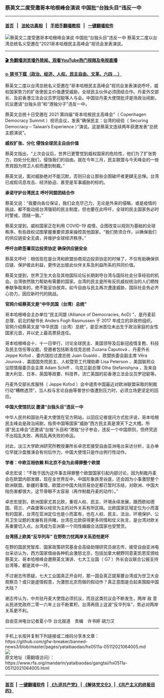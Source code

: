 ### 蔡英文二度受邀哥本哈根峰会演说 中国批“台独头目”违反一中
------------------------

#### [首页](https://github.com/gfw-breaker/banned-news3/blob/master/README.md) &nbsp;&nbsp;|&nbsp;&nbsp; [法轮功真相](https://github.com/begood0513/basic/blob/master/README.md)  &nbsp;&nbsp;|&nbsp;&nbsp; [手把手翻墙教程](https://github.com/gfw-breaker/guides/wiki)  &nbsp;&nbsp;|&nbsp;&nbsp; [一键翻墙软件](https://github.com/gfw-breaker/nogfw/blob/master/README.md)  



<div id="headerimg">
 <img alt="蔡英文二度受邀哥本哈根峰会演说 中国批“台独头目”违反一中" src="https://www.rfa.org/mandarin/yataibaodao/gangtai/hx0511a-05112021064005.html/@@images/7158c1b3-708e-4119-a500-3be530e10237.png" title="蔡英文二度受邀哥本哈根峰会演说 中国批“台独头目”违反一中"/>
 <span class="lead_image_caption">
  蔡英文二度以台湾总统名义受邀在“2021哥本哈根民主高峰会”视讯会发表演说。
 </span>
 <!-- zoomattribute -->
</div>

<hr/>


#### [ 🎬  免翻墙浏览墙外禁闻、观看YouTube热门视频及电视直播](https://github.com/gfw-breaker/HelloWorld)

#### [ 💥  禁书下载（政治、经济、人权、民主自由、文革、六四 ...）](https://github.com/gfw-breaker/books/blob/master/README.md)

<div id="storytext">
 <p class="p3">
  蔡英文二度以台湾总统名义受邀在“哥本哈根民主高峰会”视讯会发表演说呼吁，威权国家势力的扩张使民主价值遭受威胁，全球民主伙伴必须团结合作。丹麦外交部长、及前香港立法会议员罗冠聪等人与会。中国驻丹麦大使馆批评是场政治闹剧，抗议邀请“台独头目”和“港独分子”违反一中。
 </p>
 <p class="p3">
  蔡英文总统十日受邀在
  <span class="s2">
   2021
  </span>
  第四届“哥本哈根民主高峰会”（
  <span class="s2">
   Copenhagen Democracy Summit
  </span>
  ）视讯会议，发表“确保民主：台湾的经验（
  <span class="s2">
   Securing Democracy – Taiwan’s Experience
  </span>
  ）”演说。这是蔡英文连续两年获邀发表“总统主题演说”。
 </p>
 <p class="p3">
  <strong>
   威权扩张、分化
   <span class="s2">
   </span>
   侵蚀全球民主自由价值
  </strong>
 </p>
 <p class="p3">
  蔡英文指出，“上次会议后，世界已更警觉到威权国家的危险性，他们为了扩张势力，四处分化我们，侵蚀我们的自由。就在今年三月，民主联盟与今天峰会的一些贵宾因为捍卫人权而遭到制裁。”
 </p>
 <p class="p3">
  蔡英文说，面对威胁绝对不能沉默，否则只会让那些企图破坏者更肆无忌惮。台湾已成假讯息攻击、经济胁迫、甚至是军事威胁的标的。
 </p>
 <p class="p3">
  <strong>
   承诺守护台湾民主
   <span class="s2">
   </span>
   呼吁同盟团结合作
  </strong>
 </p>
 <p class="p3">
  蔡英文说：“我要向各位保证，我们会克尽己力，无论是外来的侵略，或是疫情的挑战，都不能动摇台湾强韧的民主制度，但也要在此呼吁，全球的民主国家务必时时警戒，团结一致。”
 </p>
 <p class="p3">
  蔡英文提到，威权国家正在利用
  <span class="s2">
   COVID-19
  </span>
  疫情，企图改变以规则为基础的全球秩序。有些政权试图掌握重要资源来操控其他国家。“我们势须合作，以确保我们的供应链安全无虞，并维护全球经济秩序。”
 </p>
 <p class="p3">
  <strong>
   呼吁台欧签署双边投资协定
   <span class="s2">
   </span>
   确保供应链安全
  </strong>
 </p>
 <p class="p3">
  蔡英文呼吁：相信现在是台湾和欧盟协商双边投资协定的时候了，不仅有助确保供应链、保护彼此利益，更传达出彼此伙伴关系及利益所系的共同价值。
 </p>
 <p class="p3">
  蔡英文提到，世界卫生大会及其他国际论坛长期剥夺台湾与国际社会分享经验的机会。台湾依然致力帮助有需要的国家。台湾的民主是所有反抗威权统治的人们牺牲奉献争取来的，绝不能妥协放弃。如今自由与民主再次遭逢威胁，国际社会务必齐心协力，因应新时代的挑战。
 </p>
 <p class="p3">
  <strong>
   官网介绍蔡英文是“中华民国（台湾）总统”
  </strong>
 </p>
 <p class="p3">
  哥本哈根峰会主办单位“民主同盟
  <span class="s2">
   (Alliance of Democracies, AoD)
  </span>
  ”，是丹麦前总理、前北约秘书长
  <span class="s2">
   Anders Fogh Rasmussen
  </span>
  于
  <span class="s2">
   2017
  </span>
  年成立的非政府组织。官网介绍蔡英文是“中华民国（台湾）总统”，是亚洲首位未出生于政治家庭的女性国家元首，并以史上最高票获连任。
 </p>
 <p class="p3">
  哥本哈根峰会十、十一日举行，讨论全球民主、美国领导及后新冠疫情复甦、科技及民主信任等议题。受邀者包括斯洛伐克总统
  <span class="s2">
   Zuzana Čaputová
  </span>
  、丹麦外长
  <span class="s2">
   Jeppe Kofod
  </span>
  、委内瑞拉过渡总统
  <span class="s2">
   Juan Guaidó
  </span>
  、欧盟执委会副主席
  <span class="s2">
   Věra Jourová
  </span>
  、美国国务院民主、人权暨劳工代理助卿
  <span class="s2">
   Lisa Peterson
  </span>
  、美国联邦众议院情报委员会主席
  <span class="s2">
   Adam Schiff
  </span>
  、乌克兰副总理
  <span class="s2">
   Olha Stefanishyna
  </span>
  ，及来自澳大利亚、日本、英国等政要、科技界，流亡英国的前香港立法会议员罗冠聪等。
 </p>
 <p class="p3">
  丹麦外交部长库服特（
  <span class="s2">
   Jeppe Kofod
  </span>
  ）会中谴责中国最近对欧洲联盟采取的制裁行动“糟糕透顶”，当人权与言论自由等普世价值遭到压力时，必须立场更坚定的回应。
 </p>
 <p class="p3">
  <strong>
   中国大使馆抗议
   <span class="s2">
   </span>
   邀请“台独头目”违反一中
  </strong>
 </p>
 <p class="p3">
  中华人民共和国驻丹麦大使馆在官方网站，以回应记者提问方式批评说，哥本哈根民主峰会是政治闹剧，指责中国等国家“威胁”西方民主真是滑天下之大稽。所谓“民主峰会”还邀请“台独”头目和“港独”分子参会，违反一个中国原则，但终究逃不出捣乱失败、再捣乱再失败的命运。
 </p>
 <p class="p3">
  对此，淡江大学欧洲研究所教授兼所长卓忠宏接受自由亚洲电台采访分析，主办单位早就沙盘推演会有何后作力，中国大使馆只是作出例行性动作。
 </p>
 <p class="p3">
  <strong>
   学者：中欧互相依赖
   <span class="s2">
   </span>
   料北京不会为此得罪整个欧盟
  </strong>
 </p>
 <p class="p3">
  卓忠宏说：“不致于因为这件事去得罪整个欧盟国家引起内部讨论，因为制裁丹麦会在欧盟内部发酵，现在全世界反中，中国形象跌至谷底，还会因为小事激怒整个欧洲联盟。新疆的事情，欧盟对中国大陆贸易协定都已暂时冻结，对欧洲、中国大陆伤害都很大，这节骨眼不太容易（再作制裁丹麦的动作）。”
 </p>
 <p class="p3">
  卓忠宏提到，欧洲国家尤其北欧，重视人权、民主、环境永续发展，跟西欧如德国、荷兰、卢森堡等以经贸为主的对外关系有所区隔。北欧国家区域定位为小而富有的国家，台湾在亚洲定位也是小而富有，也在人权、民主、法治、环境保护、公共卫生议题的发展有目共睹，台湾在北欧获得更多同情和仗义执言，是台湾对欧关系重要切入点。台湾成为亚洲第一个同性婚姻合法国家也受赞赏。
 </p>
 <p class="p3">
  <strong>
   台湾搭上欧美“反华列车”
   <span class="s2">
   </span>
   在野势力忧两岸关系恐怕更坏
  </strong>
 </p>
 <p class="p3">
  在野的国民党智库、国家政策研究基金会高级助理研究员谢志传，接受自由亚洲电台采访认为，西方国家借由各种机会激怒北京，包括加拿大朝野同意麦凯恩奖颁给蔡英文、哥本哈根峰会邀蔡英文演讲、七大工业国（
  <span class="s2">
   G7
  </span>
  ）外长会议联合公报支持台湾等，都是其中一环。
 </p>
 <p class="p3">
  不过谢志传质疑，七大工业国真正开会时，那一国会真正提案要台湾成为世卫大会观察员？或只是虚情假意，为激怒北京而做的假动作？真正意图是合起来围殴中国大陆？
 </p>
 <p class="p3">
  谢志传认为，中共驻丹麦大使馆必须抗议，而且这类抗议会不断发生，两岸
  <span class="s3">
   敌
  </span>
  意从民进党政府二零一六年上台不断累积，台湾再搭上这波“反华列车”，势必对两岸关系更不利。
 </p>
 <p class="p3">
  自由亚洲电台记者夏小华
  <span class="s2">
  </span>
  台北报道　责编　许书婷
  <span class="s2">
  </span>
  胡力汉
 </p>
 <p class="p2">
 </p>
</div>

<hr/>
手机上长按并复制下列链接或二维码分享本文章：<br/>
https://github.com/gfw-breaker/banned-news3/blob/master/pages/yataibaodao/hx0511a-05112021064005.md <br/>
<a href='https://github.com/gfw-breaker/banned-news3/blob/master/pages/yataibaodao/hx0511a-05112021064005.md'><img src='https://github.com/gfw-breaker/banned-news3/blob/master/pages/yataibaodao/hx0511a-05112021064005.md.png'/></a> <br/>
原文地址（需翻墙访问）：https://www.rfa.org/mandarin/yataibaodao/gangtai/hx0511a-05112021064005.html


------------------------
#### [首页](https://github.com/gfw-breaker/banned-news3/blob/master/README.md) &nbsp;|&nbsp; [一键翻墙软件](https://github.com/gfw-breaker/nogfw/blob/master/README.md) &nbsp;| [《九评共产党》](https://github.com/gfw-breaker/9ping.md/blob/master/README.md#九评之一评共产党是什么) | [《解体党文化》](https://github.com/gfw-breaker/jtdwh.md/blob/master/README.md) | [《共产主义的终极目的》](https://github.com/gfw-breaker/gczydzjmd.md/blob/master/README.md)


<img src='http://gfw-breaker.win/banned-news3/pages/yataibaodao/hx0511a-05112021064005.md' width='0px' height='0px'/>